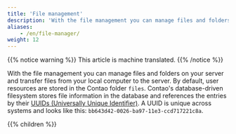 ```yaml
---
title: 'File management'
description: 'With the file management you can manage files and folders on your server and transfer files from your local computer to the server.'
aliases:
    - /en/file-manager/
weight: 12
---
```


{{% notice warning %}}
This article is machine translated.
{{% /notice %}}

With the file management you can manage files and folders on your server and transfer files from your local computer to 
the server. By default, user resources are stored in the Contao folder `files`. Contao's database-driven filesystem 
stores file information in the database and references the entries by their 
[UUIDs (Universally Unique Identifier)](https://de.wikipedia.org/wiki/Universally_Unique_Identifier). A UUID is unique 
across systems and looks like this: `bb643d42-0026-ba97-11e3-ccd717221c8a`.

{{% children %}}
